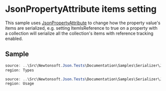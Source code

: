 ﻿# JsonPropertyAttribute items setting

This sample uses [JsonPropertyAttribute](T:Newtonsoft.Json.JsonPropertyAttribute) to change how the property value's items are serialized, e.g. setting ItemIsReference to true on a property with a collection will serialize all the collection's items with reference tracking enabled.

## Sample

```csharp Types
source: ..\Src\Newtonsoft.Json.Tests\Documentation\Samples\Serializer\JsonPropertyItemLevelSetting.cs
region: Types
```

```csharp Usage
source: ..\Src\Newtonsoft.Json.Tests\Documentation\Samples\Serializer\JsonPropertyItemLevelSetting.cs
region: Usage
```
